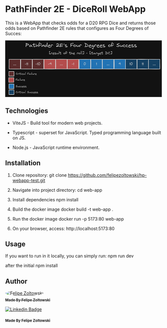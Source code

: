 # PathFinder 2E - DiceRoll WebApp

This is a WebApp that checks odds for a D20 RPG Dice and returns those odds based on
Pathfinder 2E rules that configures as Four Degrees of Succes:

<img src="image.png" alt="Pathfing deegres of success">

## Technologies

- ViteJS - Build tool for modern web projects.

- Typescript - superset for JavaScript. Typed programming language built on JS.

- Node.js - JavaScript runtime environment.

## Installation

1. Clone repository:
  git clone https://github.com/felipezoltowski/hp-webapp-test.git

2. Navigate into project directory:
  cd web-app

3. Install dependencies
  npm install

4. Build the docker image
  docker build -t web-app . 

5. Run the docker image
  docker run -p 5173:80 web-app

6. On your browser, access:
  http://localhost:5173:80

## Usage
  If you want to run in it locally, you can simply run:
    npm run dev

  after the initial npm install

<h2 id="author">Author</h2>
<a href="https://github.com/felipezoltowski">
 <img style="border-radius: 50%;" src="https://avatars.githubusercontent.com/u/17614829?v=4" width="100px;" alt="Felipe Zoltowski"/>
 <br />
 <sub><b>Made By Felipe Zoltowski</b></sub></a>


[![Linkedin Badge](https://img.shields.io/badge/-Linkedin-blue?style=flat-square&logo=Linkedin&logoColor=white&link=https://www.linkedin.com/in/pauloterresleal/)](https://www.linkedin.com/in/felipe-zoltowski/)

 <sub><b>Made By Felipe Zoltowski</b></sub></a>
